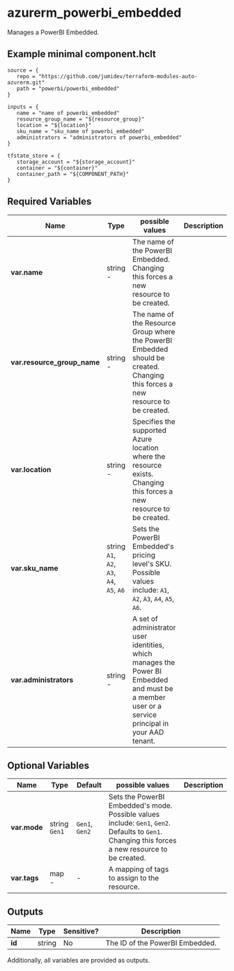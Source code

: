 # azurerm_powerbi_embedded

Manages a PowerBI Embedded.

## Example minimal component.hclt

```hcl
source = {
   repo = "https://github.com/jumidev/terraform-modules-auto-azurerm.git" 
   path = "powerbi/powerbi_embedded" 
}

inputs = {
   name = "name of powerbi_embedded" 
   resource_group_name = "${resource_group}" 
   location = "${location}" 
   sku_name = "sku_name of powerbi_embedded" 
   administrators = "administrators of powerbi_embedded" 
}

tfstate_store = {
   storage_account = "${storage_account}" 
   container = "${container}" 
   container_path = "${COMPONENT_PATH}" 
}

```

## Required Variables

| Name | Type |  possible values |  Description |
| ---- | --------- |  ----------- | ----------- |
| **var.name** | string  -  |  The name of the PowerBI Embedded. Changing this forces a new resource to be created. | 
| **var.resource_group_name** | string  -  |  The name of the Resource Group where the PowerBI Embedded should be created. Changing this forces a new resource to be created. | 
| **var.location** | string  -  |  Specifies the supported Azure location where the resource exists. Changing this forces a new resource to be created. | 
| **var.sku_name** | string  `A1`, `A2`, `A3`, `A4`, `A5`, `A6`  |  Sets the PowerBI Embedded's pricing level's SKU. Possible values include: `A1`, `A2`, `A3`, `A4`, `A5`, `A6`. | 
| **var.administrators** | string  -  |  A set of administrator user identities, which manages the Power BI Embedded and must be a member user or a service principal in your AAD tenant. | 

## Optional Variables

| Name | Type |  Default  |  possible values |  Description |
| ---- | --------- |  ----------- | ----------- | ----------- |
| **var.mode** | string  `Gen1`  |  `Gen1`, `Gen2`  |  Sets the PowerBI Embedded's mode. Possible values include: `Gen1`, `Gen2`. Defaults to `Gen1`. Changing this forces a new resource to be created. | 
| **var.tags** | map  -  |  -  |  A mapping of tags to assign to the resource. | 



## Outputs

| Name | Type | Sensitive? | Description |
| ---- | ---- | --------- | --------- |
| **id** | string | No  | The ID of the PowerBI Embedded. | 

Additionally, all variables are provided as outputs.
